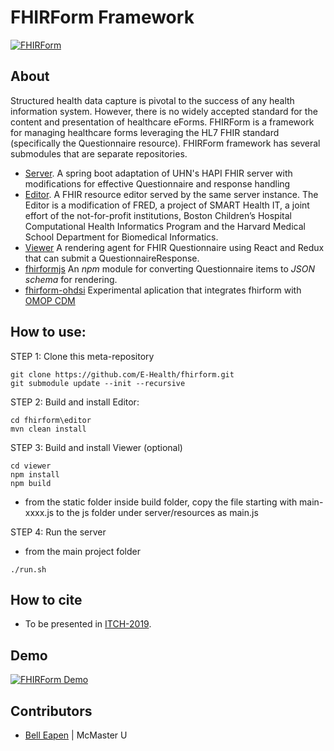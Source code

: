 # FHIRForm Framework

[![FHIRForm](https://raw.github.com/E-Health/fhirform/master/docs/FHIRForm.jpg)](http://canehealth.com)

## About

Structured health data capture is pivotal to the success of any health information system. However, there is no widely accepted standard for the content and presentation of healthcare eForms. FHIRForm is a framework for managing healthcare forms leveraging the HL7 FHIR standard (specifically the Questionnaire resource). FHIRForm framework has several submodules that are separate repositories.

* [Server](https://github.com/dermatologist/fhirform-server). A spring boot adaptation of UHN's HAPI FHIR server with modifications for effective Questionnaire and response handling
* [Editor](https://github.com/E-Health/fred). A FHIR resource editor served by the same server instance. The Editor is a modification of FRED, a project of SMART Health IT, a joint effort of the not-for-profit institutions, Boston Children’s Hospital Computational Health Informatics Program and the Harvard Medical School Department for Biomedical Informatics.
* [Viewer](https://github.com/dermatologist/fhir-questionnaire-render-react) A rendering agent for FHIR Questionnaire using React and Redux that can submit a QuestionnaireResponse.
* [fhirformjs](https://github.com/dermatologist/fhirformjs) An *npm* module for converting Questionnaire items to *JSON schema* for rendering.
* [fhirform-ohdsi](https://github.com/dermatologist/fhirform-ohdsi) Experimental aplication that integrates fhirform with [OMOP CDM](https://ohdsi.org/)

## How to use:

STEP 1: Clone this meta-repository

```
git clone https://github.com/E-Health/fhirform.git
git submodule update --init --recursive
```

STEP 2: Build and install Editor:
```
cd fhirform\editor
mvn clean install

```
STEP 3: Build and install Viewer (optional)

```
cd viewer
npm install
npm build
```
* from the static folder inside build folder, 
copy the file starting with main-xxxx.js to the js folder under server/resources as main.js

STEP 4: Run the server
* from the main project folder
```
./run.sh
```

## How to cite
* To be presented in [ITCH-2019](https://www.uvic.ca/hsd/itch/). 

## Demo
[![FHIRForm Demo](https://raw.github.com/E-Health/fhirform/master/docs/fhirform.gif)](http://canehealth.com)

## Contributors

* [Bell Eapen](https://nuchange.ca) | McMaster U
